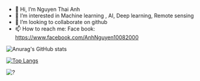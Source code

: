 - 👋 Hi, I’m Nguyen Thai Anh
- 👀 I’m interested in Machine learning , AI, Deep learning, Remote sensing
- 💞️ I’m looking to collaborate on github
- 📫 How to reach me: Face book: https://www.facebook.com/AnhNguyen10082000

<!---
anhnguyen1008/anhnguyen1008 is a ✨ special ✨ repository because its `README.md` (this file) appears on your GitHub profile.
You can click the Preview link to take a look at your changes.
--->

![Anurag's GitHub stats](https://github-readme-stats.vercel.app/api?username=anhnguyen1008&show_icons=true&theme=dracula)

[![Top Langs](https://github-readme-stats.vercel.app/api/top-langs/?username=anhnguyen1008&layout=compact&langs_count=8)](https://github.com/anhnguyen1008)

![?](https://github-profile-trophy.vercel.app/?username=anhnguyen1008&theme=dracula)
